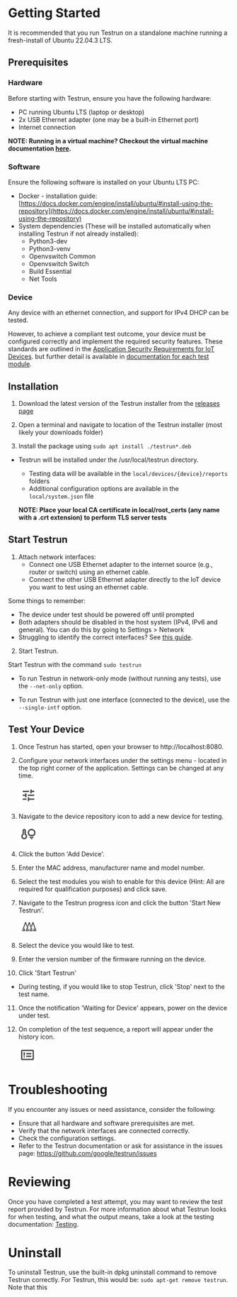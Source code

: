 # Getting Started

It is recommended that you run Testrun on a standalone machine running a fresh-install of Ubuntu 22.04.3 LTS.

## Prerequisites

### Hardware

Before starting with Testrun, ensure you have the following hardware:

- PC running Ubuntu LTS (laptop or desktop)
- 2x USB Ethernet adapter (one may be a built-in Ethernet port)
- Internet connection

**NOTE: Running in a virtual machine? Checkout the virtual machine documentation [here](/docs/virtual_machine.md).**

### Software

Ensure the following software is installed on your Ubuntu LTS PC:
- Docker - installation guide: [https://docs.docker.com/engine/install/ubuntu/#install-using-the-repository](https://docs.docker.com/engine/install/ubuntu/#install-using-the-repository)
- System dependencies (These will be installed automatically when installing Testrun if not already installed): 
   - Python3-dev
   - Python3-venv
   - Openvswitch Common
   - Openvswitch Switch
   - Build Essential
   - Net Tools

### Device
Any device with an ethernet connection, and support for IPv4 DHCP can be tested.

However, to achieve a compliant test outcome, your device must be configured correctly and implement the required security features. These standards are outlined in the [Application Security Requirements for IoT Devices](https://partner-security.withgoogle.com/docs/iot_requirements). but further detail is available in [documentation for each test module](/docs/test/modules.md).

## Installation

1. Download the latest version of the Testrun installer from the [releases page](https://github.com/google/test-run/releases)

2. Open a terminal and navigate to location of the Testrun installer (most likely your downloads folder)

3. Install the package using ``sudo apt install ./testrun*.deb``

 - Testrun will be installed under the /usr/local/testrun directory.
   - Testing data will be available in the ``local/devices/{device}/reports`` folders
   - Additional configuration options are available in the ``local/system.json`` file

    **NOTE: Place your local CA certificate in local/root_certs (any name with a .crt extension) to perform TLS server tests**

## Start Testrun

1. Attach network interfaces:
   - Connect one USB Ethernet adapter to the internet source (e.g., router or switch) using an ethernet cable.
   - Connect the other USB Ethernet adapter directly to the IoT device you want to test using an ethernet cable.

  Some things to remember:
  - The device under test should be powered off until prompted
  - Both adapters should be disabled in the host system (IPv4, IPv6 and general). You can do this by going to Settings > Network
  - Struggling to identify the correct interfaces? See [this guide](network/identify_interfaces.md).

2. Start Testrun.

Start Testrun with the command `sudo testrun`

   - To run Testrun in network-only mode (without running any tests), use the `--net-only` option.

   - To run Testrun with just one interface (connected to the device), use the ``--single-intf`` option.

## Test Your Device

1. Once Testrun has started, open your browser to http://localhost:8080.

2.  Configure your network interfaces under the settings menu - located in the top right corner of the application. Settings can be changed at any time.

    ![](/docs/ui/settings_icon.png)

3. Navigate to the device repository icon to add a new device for testing.

    ![](/docs/ui/device_icon.png)

4. Click the button 'Add Device'.

5. Enter the MAC address, manufacturer name and model number.

6. Select the test modules you wish to enable for this device (Hint: All are required for qualification purposes) and click save.

7. Navigate to the Testrun progress icon and click the button 'Start New Testrun'.

    ![](/docs/ui/progress_icon.png)

8. Select the device you would like to test.

9. Enter the version number of the firmware running on the device.

10. Click 'Start Testrun'

 - During testing, if you would like to stop Testrun, click 'Stop' next to the test name.

11. Once the notification 'Waiting for Device' appears, power on the device under test.

12. On completion of the test sequence, a report will appear under the history icon. 

    ![](/docs/ui/history_icon.png)

# Troubleshooting

If you encounter any issues or need assistance, consider the following:

- Ensure that all hardware and software prerequisites are met.
- Verify that the network interfaces are connected correctly.
- Check the configuration settings.
- Refer to the Testrun documentation or ask for assistance in the issues page: https://github.com/google/testrun/issues

# Reviewing
Once you have completed a test attempt, you may want to review the test report provided by Testrun. For more information about what Testrun looks for when testing, and what the output means, take a look at the testing documentation: [Testing](/docs/test/index.md).

# Uninstall
To uninstall Testrun, use the built-in dpkg uninstall command to remove Testrun correctly. For Testrun, this would be:  ```sudo apt-get remove testrun```. Note that this 
